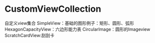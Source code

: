 # CustomViewCollection
  自定义view集合
SimpleView：基础的图形例子：矩形、圆形、弧形
HexagonCapacityView：六边形能力表
CircularImage：圆形的Imageview
ScratchCardView:刮刮卡

